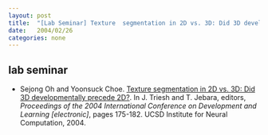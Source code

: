 ```yaml
---
layout: post
title:  "[Lab Seminar] Texture  segmentation in 2D vs. 3D: Did 3D developmentally precede 2D?"
date:   2004/02/26
categories: none
---
```



 
 



<h2>lab seminar</h2>
<!-- BEGIN BIBLIOGRAPHY references -->
<!--
    DO NOT MODIFY THIS BIBLIOGRAPHY BY HAND!  IT IS MAINTAINED AUTOMATICALLY!
    YOUR CHANGES WILL BE LOST THE NEXT TIME IT IS UPDATED!
--> 
<!-- Generated by: /home/yschoe/nn/tex/bib2html/bib2html -d references bib2html.aux bib2html.tmp -->
<UL>

<!-- Authors: Sejong Oh and Yoonsuck Choe -->
<LI><A NAME="oh:icdl04">Sejong</A> Oh and Yoonsuck Choe.
<A HREF="http://faculty.cs.tamu.edu/choe/ftp/publications/oh.icdl04.pdf">Texture
  segmentation in 2D vs. 3D: Did 3D developmentally precede 2D?</A>.
In J.&nbsp;Triesh and T.&nbsp;Jebara, editors, <CITE>Proceedings of the 2004
  International Conference on Development and Learning [electronic]</CITE>,
  pages 175-182. UCSD Institute for Neural Computation, 2004.

</LI></UL>

<!-- END BIBLIOGRAPHY references -->


 

